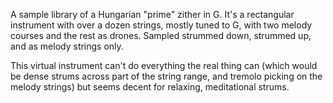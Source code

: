 A sample library of a Hungarian "prime" zither in G. It's a rectangular instrument with over a dozen strings, mostly tuned to G, with two melody courses and the rest as drones. Sampled strummed down, strummed up, and as melody strings only.

This virtual instrument can't do everything the real thing can (which would be dense strums across part of the string range, and tremolo picking on the melody strings) but seems decent for relaxing, meditational strums.
